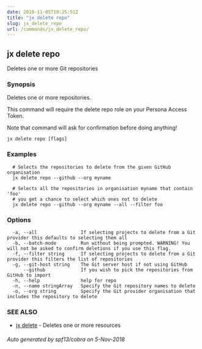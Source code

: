 ```yaml
---
date: 2018-11-05T10:25:51Z
title: "jx delete repo"
slug: jx_delete_repo
url: /commands/jx_delete_repo/
---
```

## jx delete repo

Deletes one or more Git repositories

### Synopsis

Deletes one or more repositories. 

This command will require the delete repo role on your Persona Access Token. 

Note that command will ask for confirmation before doing anything!

```
jx delete repo [flags]
```

### Examples

```
  # Selects the repositories to delete from the given GitHub organisation
  jx delete repo --github --org myname
  
  # Selects all the repositories in organisation myname that contain 'foo'
  # you get a chance to select which ones not to delete
  jx delete repo --github --org myname --all --filter foo
```

### Options

```
  -a, --all                If selecting projects to delete from a Git provider this defaults to selecting them all
  -b, --batch-mode         Run without being prompted. WARNING! You will not be asked to confirm deletions if you use this flag.
  -f, --filter string      If selecting projects to delete from a Git provider this filters the list of repositories
  -g, --git-host string    The Git server host if not using GitHub
      --github             If you wish to pick the repositories from GitHub to import
  -h, --help               help for repo
  -n, --name stringArray   Specify the Git repository names to delete
  -o, --org string         Specify the Git provider organisation that includes the repository to delete
```

### SEE ALSO

* [jx delete](/commands/jx_delete/)	 - Deletes one or more resources

###### Auto generated by spf13/cobra on 5-Nov-2018
